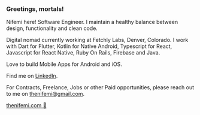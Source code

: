 <!-- ![Header](https://raw.githubusercontent.com/thenifemi/thenifemi/master/nifemi-banner.png "Header") -->

### Greetings, mortals!

Nifemi here! Software Engineer. I maintain a healthy balance between design, functionality and clean code.

Digital nomad currently working at Fetchly Labs, Denver, Colorado. I work with Dart for Flutter, Kotlin for Native Android, Typescript for React, Javascript for React Native, Ruby On Rails, Firebase and Java. 

Love to build Mobile Apps for Android and iOS. 

Find me on [LinkedIn](https://www.linkedin.com/in/nifemii).

<!-- Find my resume [here](https://github.com/thenifemi/thenifemi/blob/master/Nifemi-Diffu-Resume-2021.pdf). -->

For Contracts, Freelance, Jobs or other Paid opportunities, please reach out to me on thenifemi@gmail.com.

[thenifemi.com 🚀](https://www.thenifemi.com)
